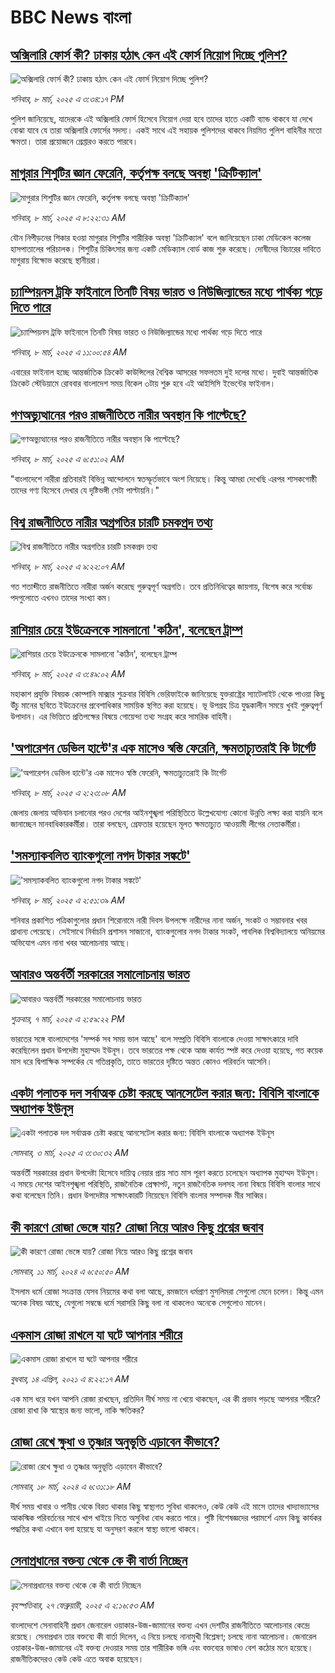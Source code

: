 # BBC News বাংলা## [অক্সিলারি ফোর্স কী? ঢাকায় হঠাৎ কেন এই ফোর্স নিয়োগ দিচ্ছে পুলিশ?](https://www.bbc.com/bengali/articles/c1jpz78e0g7o?at_campaign=githubrss)![অক্সিলারি ফোর্স কী? ঢাকায় হঠাৎ কেন এই ফোর্স নিয়োগ দিচ্ছে পুলিশ?](https://ichef.bbci.co.uk/ace/standard/240/cpsprodpb/9e8c/live/87976020-fc2c-11ef-8d3c-af08a8ab874d.jpg)_শনিবার, ৮ মার্চ, ২০২৫ এ ৩:৩৪:১৭ PM_পুলিশ জানিয়েছে, যাদেরকে এই অক্সিলারি ফোর্স হিসেবে নিয়োগ দেয়া হবে তাদের হাতে  একটি ব্যান্ড থাকবে যা দেখে বোঝা যাবে যে তারা অক্সিলারি ফোর্সের সদস্য। একই সাথে এই সহায়ক পুলিশদের থাকবে নিয়মিত পুলিশ বাহিনীর মতো ক্ষমতা। তারা প্রয়োজনে গ্রেপ্তারও করতে পারবে।## [মাগুরার শিশুটির জ্ঞান ফেরেনি, কর্তৃপক্ষ বলছে অবস্থা 'ক্রিটিক্যাল'](https://www.bbc.com/bengali/articles/cjd310rrl4jo?at_campaign=githubrss)![মাগুরার শিশুটির জ্ঞান ফেরেনি, কর্তৃপক্ষ বলছে অবস্থা 'ক্রিটিক্যাল'](https://ichef.bbci.co.uk/ace/standard/240/cpsprodpb/ec96/live/eb1d2d30-fbf2-11ef-9e61-71ee71f26eb1.jpg)_শনিবার, ৮ মার্চ, ২০২৫ এ ৮:২২:৩১ AM_যৌন নিপীড়নের শিকার হওয়া মাগুরার শিশুটির শারীরিক অবস্থা 'ক্রিটিক্যাল' বলে জানিয়েছেন ঢাকা মেডিকেল কলেজ হাসপাতালের পরিচালক। শিশুটির চিকিৎসার জন্য একটি মেডিক্যাল বোর্ড কাজ শুরু করেছে। দোষীদের বিচারের দাবিতে মাগুরায় বিক্ষোভ করেছে স্থানীয়রা।## [চ্যাম্পিয়নস ট্রফি ফাইনালে তিনটি বিষয় ভারত ও নিউজিল্যান্ডের মধ্যে পার্থক্য গড়ে দিতে পারে](https://www.bbc.com/bengali/articles/cwyn8rd28xwo?at_campaign=githubrss)![চ্যাম্পিয়নস ট্রফি ফাইনালে তিনটি বিষয় ভারত ও নিউজিল্যান্ডের মধ্যে পার্থক্য গড়ে দিতে পারে](https://ichef.bbci.co.uk/ace/standard/240/cpsprodpb/57a2/live/a9646f50-fbc7-11ef-a25c-1d30f8a90dad.jpg)_শনিবার, ৮ মার্চ, ২০২৫ এ ১১:০০:৫৪ AM_এবারের ফাইনাল হচ্ছে আন্তর্জাতিক ক্রিকেট কাউন্সিলের বৈশ্বিক আসরের সফলতম দুই দলের মধ্যে। দুবাই আন্তর্জাতিক ক্রিকেট স্টেডিয়ামে রোববার বাংলাদেশ সময় বিকেল ৩টায় শুরু হবে এই আইসিসি ইভেন্টের ফাইনাল।## [গণঅভ্যুত্থানের পরও রাজনীতিতে নারীর অবস্থান কি পাল্টেছে? ](https://www.bbc.com/bengali/articles/cd0nd1d4kkdo?at_campaign=githubrss)![গণঅভ্যুত্থানের পরও রাজনীতিতে নারীর অবস্থান কি পাল্টেছে? ](https://ichef.bbci.co.uk/ace/standard/240/cpsprodpb/9d89/live/be898b80-fb2d-11ef-9098-65ba6b21fb9f.jpg)_শনিবার, ৮ মার্চ, ২০২৫ এ ৬:৫১:০২ AM_"বাংলাদেশে নারীরা প্রতিবারই বিভিন্ন আন্দোলনে স্বতস্ফূর্তভাবে অংশ নিয়েছে। কিন্তু আমরা দেখেছি এরপর শাসকগোষ্ঠী তাদের গণ্য হিসেবে দেখার যে দৃষ্টিভঙ্গী সেটা পাল্টায়নি।"## [বিশ্ব রাজনীতিতে নারীর অগ্রগতির চারটি চমকপ্রদ তথ্য](https://www.bbc.com/bengali/articles/cwyg10dx07xo?at_campaign=githubrss)![বিশ্ব রাজনীতিতে নারীর অগ্রগতির চারটি চমকপ্রদ তথ্য](https://ichef.bbci.co.uk/ace/standard/240/cpsprodpb/4aa9/live/b5000e60-fb2b-11ef-9098-65ba6b21fb9f.jpg)_শনিবার, ৮ মার্চ, ২০২৫ এ ৯:২২:০৭ AM_গত শতাব্দীতে রাজনীতিতে নারীরা অর্জন করেছে গুরুত্বপূর্ণ অগ্রগতি। তবে প্রতিনিধিত্বের জায়গায়, বিশেষ করে সর্বোচ্চ পদগুলোতে এখনও তাদের সংখ্যা কম।## [রাশিয়ার  চেয়ে ইউক্রেনকে সামলানো 'কঠিন', বলেছেন ট্রাম্প  ](https://www.bbc.com/bengali/articles/crrdjqgeyzjo?at_campaign=githubrss)![রাশিয়ার  চেয়ে ইউক্রেনকে সামলানো 'কঠিন', বলেছেন ট্রাম্প  ](https://ichef.bbci.co.uk/ace/standard/240/cpsprodpb/3d63/live/b8063750-fbcc-11ef-9e61-71ee71f26eb1.jpg)_শনিবার, ৮ মার্চ, ২০২৫ এ ৩:৪৯:০২ AM_মহাকাশ প্রযুক্তি বিষয়ক কোম্পানি মাক্সার শুক্রবার বিবিসি ভেরিফাইকে জানিয়েছে যুক্তরাষ্ট্রের স্যাটেলাইট থেকে পাওয়া কিছু উঁচু মানের ছবিতে ইউক্রেনের প্রবেশাধিকার সাময়িক স্থগিত করা হয়েছে। ভূ উপগ্রহ চিত্র যুদ্ধকালীন সময়ে খুবই গুরুত্বপূর্ণ উপাদান। এর ভিত্তিতে প্রতিপক্ষের বিষয়ে গোয়েন্দা তথ্য সংগ্রহ করে সামরিক বাহিনী।## ['অপারেশন ডেভিল হান্টে'র এক মাসেও স্বস্তি ফেরেনি,  ক্ষমতাচ্যুতরাই কি টার্গেট ](https://www.bbc.com/bengali/articles/cly3v40m7zyo?at_campaign=githubrss)!['অপারেশন ডেভিল হান্টে'র এক মাসেও স্বস্তি ফেরেনি,  ক্ষমতাচ্যুতরাই কি টার্গেট ](https://ichef.bbci.co.uk/ace/standard/240/cpsprodpb/4892/live/2ffa4320-fb3a-11ef-aebe-31d55a7a4a12.jpg)_শনিবার, ৮ মার্চ, ২০২৫ এ ২:২৩:০৮ AM_জেলায় জেলায় অভিযান চলানোর পরও দেশের আইনশৃ্ঙ্খলা পরিস্থিতিতে উল্লেখযোগ্য কোনো উন্নতি লক্ষ্য করা যায়নি বলে জানাচ্ছেন মানবাধিকারকর্মীরা। তারা বলছেন, গ্রেফতার হয়েছেন মূলত ক্ষমতাচ্যুত আওয়ামী লীগের নেতাকর্মীরা।## ['সমস্যাকবলিত ব্যাংকগুলো নগদ টাকার সঙ্কটে'](https://www.bbc.com/bengali/articles/c4gdk6y023jo?at_campaign=githubrss)!['সমস্যাকবলিত ব্যাংকগুলো নগদ টাকার সঙ্কটে'](https://ichef.bbci.co.uk/ace/standard/240/cpsprodpb/9a9d/live/2564f5b0-fbc4-11ef-ae2e-5b42728c7cdf.jpg)_শনিবার, ৮ মার্চ, ২০২৫ এ ২:৫১:৩৯ AM_শনিবার প্রকাশিত পত্রিকাগুলোর প্রধান শিরোনামে নারী দিবস উপলক্ষে নারীদের নানা অর্জন, সংকট ও সম্ভাবনার খবর প্রাধান্য পেয়েছে। সেইসাথে নির্বাচনি প্রশাসন সাজানো, ব্যাংকগুলোর নগদ টাকার সংকট, পাবলিক বিশ্ববিদ্যালয়ে অনিয়মের অভিযোগ এমন নানা খবর আলোচনায় আছে।## [আবারও অন্তর্বর্তী সরকারের সমালোচনায় ভারত](https://www.bbc.com/bengali/articles/ckgnzmk29p0o?at_campaign=githubrss)![আবারও অন্তর্বর্তী সরকারের সমালোচনায় ভারত](https://ichef.bbci.co.uk/ace/standard/240/cpsprodpb/55e5/live/cfdaca00-fb5c-11ef-9e61-71ee71f26eb1.jpg)_শুক্রবার, ৭ মার্চ, ২০২৫ এ ২:৫৯:২২ PM_ভারতের সঙ্গে বাংলাদেশের 'সম্পর্ক সব সময় ভাল আছে' বলে সম্প্রতি বিবিসি বাংলাকে দেওয়া সাক্ষাৎকারে দাবি করেছিলেন প্রধান উপদেষ্টা মুহাম্মদ ইউনূস। তবে ভারতের পক্ষ থেকে আজ কার্যত স্পষ্ট করে দেওয়া হয়েছে, গত কয়েক মাস ধরে দ্বিপাক্ষিক সম্পর্কের যে গতিপ্রকৃতি, তাতে ভারতের দৃষ্টিতে অন্তত কোনও পরিবর্তন আসেনি।## [একটা পলাতক দল সর্বাত্মক চেষ্টা করছে আনসেটেল করার জন্য:  বিবিসি বাংলাকে অধ্যাপক ইউনূস ](https://www.bbc.com/bengali/articles/cn4yy9gr8dlo?at_campaign=githubrss)![একটা পলাতক দল সর্বাত্মক চেষ্টা করছে আনসেটেল করার জন্য:  বিবিসি বাংলাকে অধ্যাপক ইউনূস ](https://ichef.bbci.co.uk/ace/standard/240/cpsprodpb/62c1/live/00c95a20-f5bb-11ef-896e-d7e7fb1719a4.jpg)_সোমবার, ৩ মার্চ, ২০২৫ এ ৩:৩০:৩২ AM_অন্তর্বর্তী সরকারের প্রধান উপদেষ্টা হিসেবে দায়িত্ব নেয়ার প্রায় সাত মাস পূরণ করতে চলেছেন অধ্যাপক মুহাম্মদ ইউনূস। এ সময়ে দেশের আইনশৃঙ্খলা পরিস্থিতি, রাজনৈতিক প্রেক্ষাপট, নতুন রাজনৈতিক দলসহ নানা বিষয়ে বিবিসি বাংলার সাথে কথা বলেছেন তিনি। প্রধান উপদেষ্টার সাক্ষাৎকারটি নিয়েছেন বিবিসি বাংলার সম্পাদক মীর সাব্বির।## [কী কারণে রোজা ভেঙ্গে যায়? রোজা নিয়ে আরও কিছু প্রশ্নের জবাব](https://www.bbc.com/bengali/articles/czrzdj2y03lo?at_campaign=githubrss)![কী কারণে রোজা ভেঙ্গে যায়? রোজা নিয়ে আরও কিছু প্রশ্নের জবাব](https://ichef.bbci.co.uk/ace/standard/240/cpsprodpb/c195/live/fc7a2c10-dc7a-11ee-8f28-259790e80bba.jpg)_সোমবার, ১১ মার্চ, ২০২৪ এ ৬:৫০:৫০ AM_ইসলাম ধর্মে রোজা সংক্রান্ত যেসব নিয়মের কথা বলা আছে, রমজানে ধর্মপ্রাণ মুসলিমরা সেগুলো মেনে চলেন। কিন্তু এমন অনেক বিষয় আছে, যেগুলো সম্বন্ধে ধর্মে সরাসরি কিছু বলা না থাকলেও অনেকে সেগুলোও মানেন।## [একমাস রোজা রাখলে যা ঘটে আপনার শরীরে](https://www.bbc.com/bengali/news-44111398?at_campaign=githubrss)![একমাস রোজা রাখলে যা ঘটে আপনার শরীরে](https://ichef.bbci.co.uk/ace/standard/240/cpsprodpb/CA0A/production/_106822715_gettyimages-541284296.jpg)_বুধবার, ১৪ এপ্রিল, ২০২১ এ ৪:২২:১৭ AM_এক মাস ধরে যখন আপনি রোজা রাখছেন, প্রতিদিন দীর্ঘ সময় না খেয়ে থাকছেন, এর কী প্রভাব পড়ছে আপনার শরীরে? রোজা রাখা কি স্বাস্থ্যের জন্য ভালো, নাকি ক্ষতিকর?## [রোজা রেখে ক্ষুধা ও তৃষ্ণার অনুভূতি এড়াবেন কীভাবে? ](https://www.bbc.com/bengali/articles/cz4z9z0v375o?at_campaign=githubrss)![রোজা রেখে ক্ষুধা ও তৃষ্ণার অনুভূতি এড়াবেন কীভাবে? ](https://ichef.bbci.co.uk/ace/standard/240/cpsprodpb/b11a/live/74c16160-e050-11ee-9410-0f893255c2a0.jpg)_সোমবার, ১৮ মার্চ, ২০২৪ এ ৬:৩১:১৮ AM_দীর্ঘ সময় খাবার ও পানীয় থেকে বিরত থাকার কিছু স্বাস্থ্যগত সুবিধা থাকলেও, কেউ কেউ এই মাসে তাদের খাদ্যাভ্যাসের আকস্মিক পরিবর্তনের সাথে খাপ খাইয়ে নিতে অসুবিধা বোধ করতে পারে। পুষ্টি বিশেষজ্ঞদের পরামর্শে এমন কিছু কার্যকর পদ্ধতির কথা এখানে বলা হয়েছে যা অনুসরণ করলে স্বাস্থ্য ভালো থাকবে।## [সেনাপ্রধানের বক্তব্য থেকে কে কী বার্তা নিচ্ছেন](https://www.bbc.com/bengali/articles/cx2rmvxz2d8o?at_campaign=githubrss)![সেনাপ্রধানের বক্তব্য থেকে কে কী বার্তা নিচ্ছেন](https://ichef.bbci.co.uk/ace/standard/240/cpsprodpb/86f9/live/ca3a6c50-f467-11ef-aeb3-bb556fdec0fe.png)_বৃহস্পতিবার, ২৭ ফেব্রুয়ারী, ২০২৫ এ ২:১৬:৫৩ AM_বাংলাদেশে সেনাবাহিনী প্রধান জেনারেল ওয়াকার-উজ-জামানের বক্তব্য এখন দেশটির রাজনীতিতে আলোচনার কেন্দ্রে রয়েছে। সেনাপ্রধান তার বক্তব্যে কী বার্তা দিলেন, এ নিয়ে চলছে নানামুখী বিশ্লেষণ; চলছে নানা আলোচনা। জেনারেল ওয়াকার-উজ-জামানের এই বক্তব্য দেওয়ার সময় তার শারীরিক ভঙ্গি এবং বক্তব্যের ভাষাও বেশ কঠোর মনে হয়েছে। রাজনীতিকদেরও কেউ কেউ এতে  অবাক হয়েছেন।